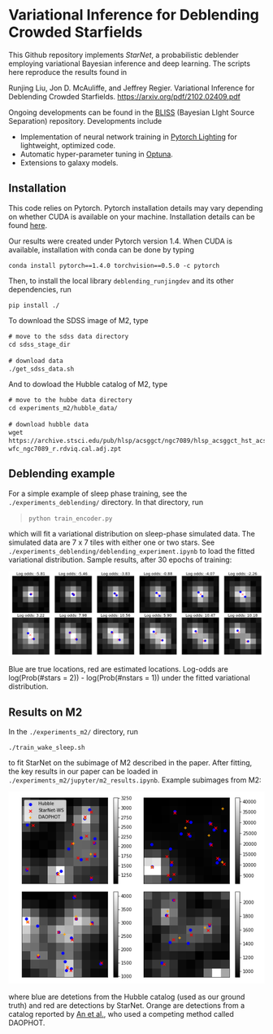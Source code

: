 # Variational Inference for Deblending Crowded Starfields

This Github repository implements *StarNet*, a probabilistic deblender employing variational Bayesian inference and deep learning. 
The scripts here reproduce the results found in 

Runjing Liu, Jon D. McAuliffe, and Jeffrey Regier. 
Variational Inference for Deblending Crowded Starfields. 
https://arxiv.org/pdf/2102.02409.pdf

Ongoing developments can be found in the [BLISS](https://github.com/applied-bayes/bliss/tree/master/bliss) (Bayesian LIght Source Separation) repository. 
Developments include 

- Implementation of neural network training in [Pytorch Lighting](https://pytorch-lightning.readthedocs.io/en/stable/) for lightweight, optimized code. 
- Automatic hyper-parameter tuning in [Optuna](https://optuna.org/). 
- Extensions to galaxy models. 

## Installation

This code relies on Pytorch. 
Pytorch installation details may vary depending on whether CUDA is available on your machine. 
Installation details can be found [here](https://pytorch.org/). 

Our results were created under Pytorch version 1.4. 
When CUDA is available, installation with conda can be done by typing

```
conda install pytorch==1.4.0 torchvision==0.5.0 -c pytorch
```

Then, to install the local library `deblending_runjingdev` and its other dependencies, run 

```
pip install ./
```

To download the SDSS image of M2, type 

```
# move to the sdss data directory
cd sdss_stage_dir

# download data
./get_sdss_data.sh
```
And to dowload the Hubble catalog of M2, type 

```
# move to the hubbe data directory 
cd experiments_m2/hubble_data/

# download hubble data
wget https://archive.stsci.edu/pub/hlsp/acsggct/ngc7089/hlsp_acsggct_hst_acs-wfc_ngc7089_r.rdviq.cal.adj.zpt
```

## Deblending example

For a simple example of sleep phase training, see the `./experiments_deblending/` directory. 
In that directory, run 

> `python train_encoder.py`

which will fit a variational distribution on sleep-phase simulated data. 
The simulated data are 7 x 7 tiles with either one or two stars. 
See `./experiments_deblending/deblending_experiment.ipynb` to load the fitted variational distribution. 
Sample results, after 30 epochs of training: 

![deblending_ex](./figures/deblending_example.png)

Blue are true locations, red are estimated locations. Log-odds are log(Prob(#stars = 2)) - log(Prob(#nstars = 1)) under the fitted variational distribution. 

## Results on M2
In the `./experiments_m2/` directory, run

```
./train_wake_sleep.sh
```

to fit StarNet on the subimage of M2 described in the paper. 
After fitting, the key results in our paper can be loaded in `./experiments_m2/jupyter/m2_results.ipynb`. 
Example subimages from M2: 

![m2_ex](./figures/m2_results/example_subimages_ws.png)

where blue are detetions from the Hubble catalog (used as our ground truth) and red are detections by StarNet. 
Orange are detections from a catalog reported by [An et al.](https://arxiv.org/abs/0808.0001), who used 
a competing method called DAOPHOT. 
